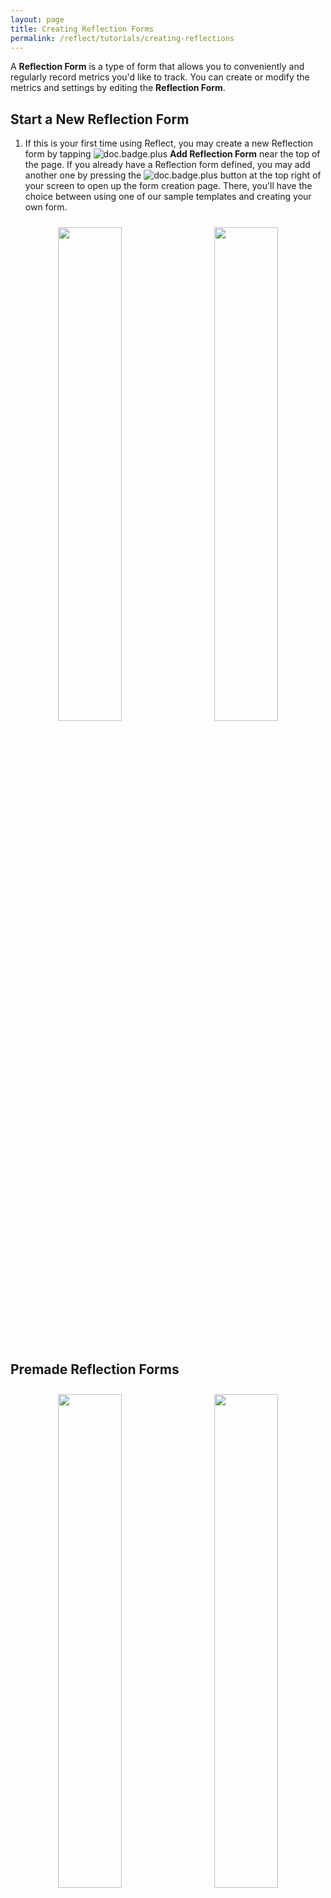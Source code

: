 ```yaml
---
layout: page
title: Creating Reflection Forms
permalink: /reflect/tutorials/creating-reflections
---
```


A **Reflection Form** is a type of form that allows you to conveniently and regularly record metrics you'd like to track. You can create or modify the metrics and settings by editing the **Reflection Form**.

## Start a New Reflection Form

1. If this is your first time using Reflect, you may create a new Reflection form by tapping ![doc.badge.plus](/assets/icons/doc.badge.plus-1.png) **Add Reflection Form**  near the top of the page. If you already have a Reflection form defined, you may add another one by pressing the ![doc.badge.plus](/assets/icons/doc.badge.plus-1.png) button at the top right of your screen to open up the form creation page. There, you'll have the choice between using one of our sample templates and creating your own form.

<center>
<img src="/assets/creating-reflections-screenshots/first_view.png" style="width: 45%; height: 45%; display: inline; padding: 10px; padding-bottom: 30px">
<img src="/assets/creating-reflections-screenshots/choose_form.png" style="width: 45%; height: 45%; display: inline; padding: 10px; padding-bottom: 30px">
</center>

## Premade Reflection Forms

<center>
<img src="/assets/creating-reflections-screenshots/choose_mood.png" style="width: 45%; height: 45%; display: inline; padding: 10px; padding-bottom: 30px">
<img src="/assets/creating-reflections-screenshots/swipe_edit.png" style="width: 45%; height: 45%; display: inline; padding: 10px; padding-bottom: 30px">
</center>

If you choose a premade form such as **Mood**, you'll select which **Mood** metrics you'd like to include in your form. Once you select these metrics, you can save the form template by tapping the ![checkmark.circle](/assets/icons/checkmark.circle.png) icon. If you want to go back later and add more metrics to your form, you may edit it by swiping right on the **Mood** Reflection name on the **Reflect** tab and pressing ![pencil](/assets/icons/pencil.png). From there, you can add or remove metrics, change the Reflection Form settings or add notifications.

## Custom Reflection Forms

When creating custom **Reflection Form**, all you need to provide is the form name. A reflection form is a category or group of metrics. If you wanted to track different aspects of your meditation practice, you could name your form **Meditation**.

<img src="/assets/creating-reflections-screenshots/custom_meditation.png" alt="Naming Reflection" style="width: 50%; height: 50%; margin: 0 auto; display: block; padding: 10px">

<details>
 <summary>Optional Settings</summary>
 <h3>Default Metric Type</h3>
 <p>You may record durations, ratings, yes/no responses, numbers, text, numbers with units, or selecting from a list of choices. Here you choose the type of metric to default to when adding a new metric to your <strong>Reflection Form</strong>.</p>
 <img src="/assets/creating-reflections-screenshots/IMG_0994.PNG" alt="Default Metric Type" style="width: 50%; height: 50%; margin: 0 auto; display: block; padding: 10px">

 <h3>Daily Reflection</h3>
 <p>This setting affects data analysis because it tells the analysis to expect exactly one recording of this Reflection per day. If you miss this sort of Reflection on a particular day, there will be a yellow calendar indicator next to the Reflection name on the <strong>Reflect</strong> page the next day. There will also be a popup when you open the Reflection giving you the option to fill out your data for the missed day.</p>
 <img src="/assets/creating-reflections-screenshots/IMG_0995.PNG" alt="Daily Reflection" style="width: 50%; height: 50%; margin: 0 auto; display: block; padding: 10px">

 <h3>Allow Ad-Hoc Metrics</h3>
 <p>Ad-hoc metrics are ones you can record on-the-fly without having them as part of your <strong>Reflection Form</strong>. They're useful for unplanned recordings that aren't very common.</p>
 <img src="/assets/creating-reflections-screenshots/IMG_0997.PNG" alt="Ad-hoc Metrics" style="width: 50%; height: 50%; margin: 0 auto; display: block; padding: 10px">

 <h3>Stay in Form After Saving</h3>
 <p>Sometimes you may want to record multiple instances of a Reflection back-to-back without having to navigate to the <strong>Reflection Form</strong> each time. Toggling this option on will allow the <strong>Reflection Form</strong> to remain on your screen once you save your metrics' recordings.</p>
 <img src="/assets/creating-reflections-screenshots/IMG_0998.PNG" alt="Stay in Form After Saving" style="width: 50%; height: 50%; margin: 0 auto; display: block; padding: 10px">

 <h3>Copy Reflection After Saving</h3>
 <p>If your metric values are almost always the same, copying the values from the last Reflection can save you time.</p>
 <img src="/assets/creating-reflections-screenshots/IMG_0999.PNG" alt="Copy Reflection After Saving" style="width: 50%; height: 50%; margin: 0 auto; display: block; padding: 10px">

 <h2>Set Analysis Settings</h2>
 <h3>Default Aggregate type</h3>
 <img src="/assets/creating-reflections-screenshots/IMG_1002.PNG" alt="Default Aggregate Type" style="width: 50%; height: 50%; margin: 0 auto; display: block; padding: 10px">
 <p>This setting determines how multiple recordings over the course of a day get evaluated in data analysis that spans multiple days. The options are taking the sum, the min, the max, or the average (mean) of all recordings. For example, you may want to analyze how the sum of your coffee consumption affects your average tiredness score for the last week. This setting is just the default for metrics in this Reflection. When you start to add metrics, this setting can be overridden.</p>

 <h3>Treat Empty Values As Zero</h3>
 <p>Filling out your metrics in a given Reflection can be optional. When toggled <strong>ON</strong> this setting applies default value treatment to metrics that are not filled out in a Reflection that has been recorded. For example, if you fill out that you had 1000 mg of Vitamin C in your <strong>Supplements</strong> Reflection but didn't fill out a value for Vitamin D (mcg), toggling this setting on will result in analysis and plots that assume you had 0 mcg Vitamin D for that Reflection. This setting is just the default for metrics in this Reflection. When you start to add metrics, this setting can be overridden.</p>
 <img src="/assets/creating-reflections-screenshots/IMG_1003.PNG" alt="Treat Empty Values As Zero" style="width: 50%; height: 50%; margin: 0 auto; display: block; padding: 10px">

 <h3>Treat Empty Days As Zero</h3>
 <p>Sometimes you have metrics that you only record occasionally, and you only want to record them when they occur. For example, suppose you track a Yes/No <strong>Party</strong> metric and a 0-4 Rating <strong>Extrovert</strong> metric as part of your "Social" Reflection. When this setting is toggled <strong>ON</strong> and you don't fill out the <strong>Social</strong> Reflection on a given day, it will be as if you had recorded "No" for <strong>Party</strong> and "0" for <strong>Extroverted</strong> on that day. When you start to add metrics, this setting can be overridden.</p>
 <img src="/assets/creating-reflections-screenshots/IMG_1004.PNG" alt="Treat Empty Days As Zero" style="width: 50%; height: 50%; margin: 0 auto; display: block; padding: 10px">

 <h3>Exempt From Data Analysis</h3>
 <p>Some metrics are useful to track but you don't want them informing any causal inference, correlations, or other form of analysis. Toggling this setting <strong>ON</strong> accomplishes this. All analysis is private and remains on your device, so this feature adds another layer of privacy and convenience by preventing sensitive metrics from appearing in your analysis results. This setting is just the default for metrics in this Reflection. When you start to add metrics, this setting can be overridden.</p>  
 <img src="/assets/creating-reflections-screenshots/IMG_1004.PNG" alt="Exempt From Data Analysis" style="width: 50%; height: 50%; margin: 0 auto; display: block; padding: 10px">
</details>

## Adding a Metric to Your Reflection Form

When adding a metric to your reflection form, you must at least specify a name and a type. For example, if you wanted to track whether or not you were sitting cross-legged while meditating, you'd a **Yes/No** metric with the appropriate name. If you were tracking how long you were meditating for, you'd add a **Duration** metric for the amount of time you spent.

<center>
<img src="/assets/creating-reflections-screenshots/adding_yesno_metric.png" style="width: 45%; height: 45%; display: inline; padding: 10px; padding-bottom: 30px">
<img src="/assets/creating-reflections-screenshots/adding_duration_metric.png" style="width: 45%; height: 45%; display: inline; padding: 10px; padding-bottom: 30px">
</center>

### Metric Settings

The settings for individual metrics are very similar to the **Reflection Form** settings. Specifying a different value of a setting in the metric form will override that same setting in the Reflection form. For example, if in your **Social** Reflection you exempt all metrics from data analysis but have this setting toggled off for **Extroverted**, then Extroverted will be incorporated into data analysis. Otherwise, there are metric-specific form settings such as:

#### Required

Toggling **Required** to **ON** will make it so that you cannot successfully save a Reflection without recording this metric type. If Required is **OFF** and you do not fill out a metric, its value will be empty.

#### Group

Assigning a group to your metric does nothing more than allow your Reflection to categorize it in a way that saves screen space by placing it in a dropdown group with other metrics belonging to the same group.

<img src="/assets/creating-reflections-screenshots/IMG_3CD47B259E41-1.jpeg" alt="Metric Group" style="width: 50%; height: 50%; margin: 0 auto; display: block; padding: 10px">

### Finishing Up

You may save a metric to a Reflection by pressing ![checkmark.circle](/assets/icons/checkmark.circle.png) at the top right of your screen. If the checkmark is disabled, it means you need to finalize some aspect of the metric, such as its name. Once saved, you may continue to add as many metrics as you'd like to a Reflection. When finished adding your metrics, you may save the Reflection by pressing ![checkmark.circle](/assets/icons/checkmark.circle.png) at the top right of your screen again.